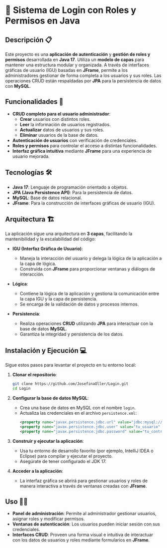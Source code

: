 # 🔐 **Sistema de Login con Roles y Permisos en Java**

## Descripción 📋

Este proyecto es una **aplicación de autenticación** y **gestión de roles y permisos** desarrollada en **Java 17**. Utiliza un **modelo de capas** para mantener una estructura modular y organizada. A través de interfaces gráficas de usuario (IGU) basadas en **JFrame**, permite a los administradores gestionar de forma completa a los usuarios y sus roles. Las operaciones CRUD están respaldadas por **JPA** para la persistencia de datos con **MySQL**.

## Funcionalidades 🚀

- **CRUD completo para el usuario administrador**:
  - **Crear** usuarios con distintos roles.
  - **Leer** la información de usuarios registrados.
  - **Actualizar** datos de usuarios y sus roles.
  - **Eliminar** usuarios de la base de datos.
- **Autenticación de usuarios** con verificación de credenciales.
- **Roles y permisos** para controlar el acceso a distintas funcionalidades.
- **Interfaz gráfica intuitiva** mediante **JFrame** para una experiencia de usuario mejorada.

## Tecnologías 🛠️

- **Java 17**: Lenguaje de programación orientado a objetos.
- **JPA (Java Persistence API)**: Para la persistencia de datos.
- **MySQL**: Base de datos relacional.
- **JFrame**: Para la construcción de interfaces gráficas de usuario (IGU).

## Arquitectura 🏗️

La aplicación sigue una arquitectura en **3 capas**, facilitando la mantenibilidad y la escalabilidad del código:

- **IGU (Interfaz Gráfica de Usuario)**: 
  - Maneja la interacción del usuario y delega la lógica de la aplicación a la capa de lógica.
  - Construida con **JFrame** para proporcionar ventanas y diálogos de interacción.

- **Lógica**: 
  - Contiene la lógica de la aplicación y gestiona la comunicación entre la capa IGU y la capa de persistencia.
  - Se encarga de la validación de datos y procesos internos.

- **Persistencia**: 
  - Realiza operaciones **CRUD** utilizando **JPA** para interactuar con la base de datos **MySQL**.
  - Garantiza la integridad y persistencia de los datos.

## Instalación y Ejecución 💻

Sigue estos pasos para levantar el proyecto en tu entorno local:

1. **Clonar el repositorio**:
   ```bash
   git clone https://github.com/JosefinaOller/Login.git
   cd Login
   ```

2. **Configurar la base de datos MySQL**: 
   - Crea una base de datos en MySQL con el nombre `login`.
   - Actualiza las credenciales en el archivo `persistence.xml`:
     ```xml
     <property name="javax.persistence.jdbc.url" value="jdbc:mysql://localhost:3306/login" />
     <property name="javax.persistence.jdbc.user" value="tu_usuario" />
     <property name="javax.persistence.jdbc.password" value="tu_contraseña" />
     ```

3. **Construir y ejecutar la aplicación**:
   - Usa tu entorno de desarrollo favorito (por ejemplo, IntelliJ IDEA o Eclipse) para compilar y ejecutar el proyecto.
   - Asegúrate de tener configurado el JDK 17.

4. **Acceder a la aplicación**:
   - La interfaz gráfica se abrirá para gestionar usuarios y roles de manera interactiva a través de ventanas creadas con **JFrame**.

## Uso 🧑‍💻

- **Panel de administración**: Permite al administrador gestionar usuarios, asignar roles y modificar permisos.
- **Ventanas de autenticación**: Los usuarios pueden iniciar sesión con sus credenciales.
- **Interfaces CRUD**: Proveen una forma visual e intuitiva de interactuar con los datos de usuarios y roles mediante formularios en **JFrame**.
